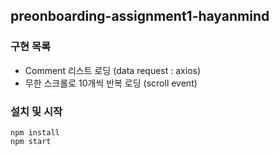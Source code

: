 ## preonboarding-assignment1-hayanmind

### 구현 목록
* Comment 리스트 로딩 (data request : axios)
* 무한 스크롤로 10개씩 반복 로딩 (scroll event)

### 설치 및 시작
```
npm install
npm start
```